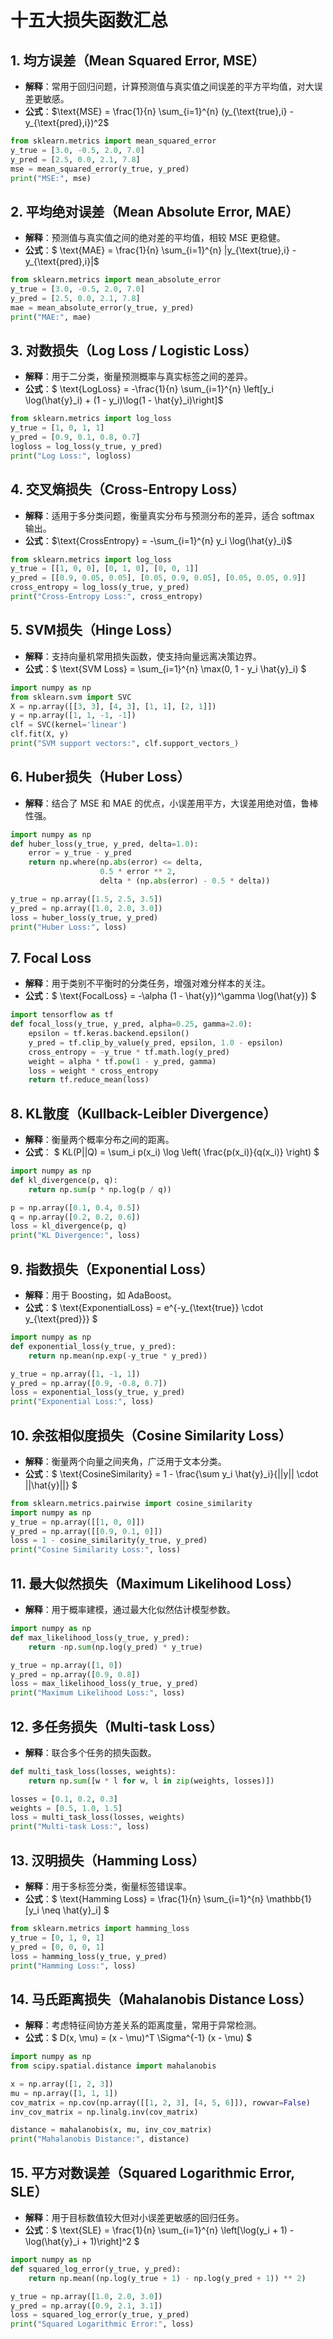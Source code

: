 # 十五大损失函数汇总


## 1. 均方误差（Mean Squared Error, MSE）

- **解释**：常用于回归问题，计算预测值与真实值之间误差的平方平均值，对大误差更敏感。
- **公式**：$\text{MSE} = \frac{1}{n} \sum_{i=1}^{n} (y_{\text{true},i} - y_{\text{pred},i})^2$

```python
from sklearn.metrics import mean_squared_error
y_true = [3.0, -0.5, 2.0, 7.0]
y_pred = [2.5, 0.0, 2.1, 7.8]
mse = mean_squared_error(y_true, y_pred)
print("MSE:", mse)
```


## 2. 平均绝对误差（Mean Absolute Error, MAE）

- **解释**：预测值与真实值之间的绝对差的平均值，相较 MSE 更稳健。
- **公式**：$
  \text{MAE} = \frac{1}{n} \sum_{i=1}^{n} |y_{\text{true},i} - y_{\text{pred},i}|$

```python
from sklearn.metrics import mean_absolute_error
y_true = [3.0, -0.5, 2.0, 7.0]
y_pred = [2.5, 0.0, 2.1, 7.8]
mae = mean_absolute_error(y_true, y_pred)
print("MAE:", mae)
```


## 3. 对数损失（Log Loss / Logistic Loss）

- **解释**：用于二分类，衡量预测概率与真实标签之间的差异。
- **公式**：$
  \text{LogLoss} = -\frac{1}{n} \sum_{i=1}^{n} \left[y_i \log(\hat{y}_i) + (1 - y_i)\log(1 - \hat{y}_i)\right]$

```python
from sklearn.metrics import log_loss
y_true = [1, 0, 1, 1]
y_pred = [0.9, 0.1, 0.8, 0.7]
logloss = log_loss(y_true, y_pred)
print("Log Loss:", logloss)
```


## 4. 交叉熵损失（Cross-Entropy Loss）

- **解释**：适用于多分类问题，衡量真实分布与预测分布的差异，适合 softmax 输出。
- **公式**：$\text{CrossEntropy} = -\sum_{i=1}^{n} y_i \log(\hat{y}_i)$

```python
from sklearn.metrics import log_loss
y_true = [[1, 0, 0], [0, 1, 0], [0, 0, 1]]
y_pred = [[0.9, 0.05, 0.05], [0.05, 0.9, 0.05], [0.05, 0.05, 0.9]]
cross_entropy = log_loss(y_true, y_pred)
print("Cross-Entropy Loss:", cross_entropy)
```


## 5. SVM损失（Hinge Loss）

- **解释**：支持向量机常用损失函数，使支持向量远离决策边界。
- **公式**：$
  \text{SVM Loss} = \sum_{i=1}^{n} \max(0, 1 - y_i \hat{y}_i)
  $

```python
import numpy as np
from sklearn.svm import SVC
X = np.array([[3, 3], [4, 3], [1, 1], [2, 1]])
y = np.array([1, 1, -1, -1])
clf = SVC(kernel='linear')
clf.fit(X, y)
print("SVM support vectors:", clf.support_vectors_)
```


## 6. Huber损失（Huber Loss）

- **解释**：结合了 MSE 和 MAE 的优点，小误差用平方，大误差用绝对值，鲁棒性强。

```python
import numpy as np
def huber_loss(y_true, y_pred, delta=1.0):
    error = y_true - y_pred
    return np.where(np.abs(error) <= delta,
                    0.5 * error ** 2,
                    delta * (np.abs(error) - 0.5 * delta))

y_true = np.array([1.5, 2.5, 3.5])
y_pred = np.array([1.0, 2.0, 3.0])
loss = huber_loss(y_true, y_pred)
print("Huber Loss:", loss)
```


## 7. Focal Loss

- **解释**：用于类别不平衡时的分类任务，增强对难分样本的关注。
- **公式**：$
  \text{FocalLoss} = -\alpha (1 - \hat{y})^\gamma \log(\hat{y})
  $

```python
import tensorflow as tf
def focal_loss(y_true, y_pred, alpha=0.25, gamma=2.0):
    epsilon = tf.keras.backend.epsilon()
    y_pred = tf.clip_by_value(y_pred, epsilon, 1.0 - epsilon)
    cross_entropy = -y_true * tf.math.log(y_pred)
    weight = alpha * tf.pow(1 - y_pred, gamma)
    loss = weight * cross_entropy
    return tf.reduce_mean(loss)
```


## 8. KL散度（Kullback-Leibler Divergence）

- **解释**：衡量两个概率分布之间的距离。
- **公式**：
  $
  KL(P||Q) = \sum_i p(x_i) \log \left( \frac{p(x_i)}{q(x_i)} \right)
  $

```python
import numpy as np
def kl_divergence(p, q):
    return np.sum(p * np.log(p / q))

p = np.array([0.1, 0.4, 0.5])
q = np.array([0.2, 0.2, 0.6])
loss = kl_divergence(p, q)
print("KL Divergence:", loss)
```


## 9. 指数损失（Exponential Loss）

- **解释**：用于 Boosting，如 AdaBoost。
- **公式**：$
  \text{ExponentialLoss} = e^{-y_{\text{true}} \cdot y_{\text{pred}}}
  $

```python
import numpy as np
def exponential_loss(y_true, y_pred):
    return np.mean(np.exp(-y_true * y_pred))

y_true = np.array([1, -1, 1])
y_pred = np.array([0.9, -0.8, 0.7])
loss = exponential_loss(y_true, y_pred)
print("Exponential Loss:", loss)
```


## 10. 余弦相似度损失（Cosine Similarity Loss）

- **解释**：衡量两个向量之间夹角，广泛用于文本分类。
- **公式**：$
  \text{CosineSimilarity} = 1 - \frac{\sum y_i \hat{y}_i}{||y|| \cdot ||\hat{y}||}
  $

```python
from sklearn.metrics.pairwise import cosine_similarity
import numpy as np
y_true = np.array([[1, 0, 0]])
y_pred = np.array([[0.9, 0.1, 0]])
loss = 1 - cosine_similarity(y_true, y_pred)
print("Cosine Similarity Loss:", loss)
```


## 11. 最大似然损失（Maximum Likelihood Loss）

- **解释**：用于概率建模，通过最大化似然估计模型参数。

```python
import numpy as np
def max_likelihood_loss(y_true, y_pred):
    return -np.sum(np.log(y_pred) * y_true)

y_true = np.array([1, 0])
y_pred = np.array([0.9, 0.8])
loss = max_likelihood_loss(y_true, y_pred)
print("Maximum Likelihood Loss:", loss)
```


## 12. 多任务损失（Multi-task Loss）

- **解释**：联合多个任务的损失函数。

```python
def multi_task_loss(losses, weights):
    return np.sum([w * l for w, l in zip(weights, losses)])

losses = [0.1, 0.2, 0.3]
weights = [0.5, 1.0, 1.5]
loss = multi_task_loss(losses, weights)
print("Multi-task Loss:", loss)
```


## 13. 汉明损失（Hamming Loss）

- **解释**：用于多标签分类，衡量标签错误率。
- **公式**：$
  \text{Hamming Loss} = \frac{1}{n} \sum_{i=1}^{n} \mathbb{1}[y_i \neq \hat{y}_i]
  $

```python
from sklearn.metrics import hamming_loss
y_true = [0, 1, 0, 1]
y_pred = [0, 0, 0, 1]
loss = hamming_loss(y_true, y_pred)
print("Hamming Loss:", loss)
```


## 14. 马氏距离损失（Mahalanobis Distance Loss）

- **解释**：考虑特征间协方差关系的距离度量，常用于异常检测。
- **公式**：$
  D(x, \mu) = (x - \mu)^T \Sigma^{-1} (x - \mu)
  $

```python
import numpy as np
from scipy.spatial.distance import mahalanobis

x = np.array([1, 2, 3])
mu = np.array([1, 1, 1])
cov_matrix = np.cov(np.array([[1, 2, 3], [4, 5, 6]]), rowvar=False)
inv_cov_matrix = np.linalg.inv(cov_matrix)

distance = mahalanobis(x, mu, inv_cov_matrix)
print("Mahalanobis Distance:", distance)
```


## 15. 平方对数误差（Squared Logarithmic Error, SLE）

- **解释**：用于目标数值较大但对小误差更敏感的回归任务。
- **公式**：$
  \text{SLE} = \frac{1}{n} \sum_{i=1}^{n} \left[\log(y_i + 1) - \log(\hat{y}_i + 1)\right]^2
  $

```python
import numpy as np
def squared_log_error(y_true, y_pred):
    return np.mean((np.log(y_true + 1) - np.log(y_pred + 1)) ** 2)

y_true = np.array([1.0, 2.0, 3.0])
y_pred = np.array([0.9, 2.1, 3.1])
loss = squared_log_error(y_true, y_pred)
print("Squared Logarithmic Error:", loss)
```
